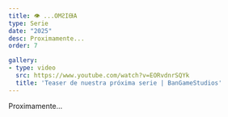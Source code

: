 ```yaml
---
title: 👁 ...OMꙄIᙠA
type: Serie
date: "2025"
desc: Proximamente...
order: 7

gallery:
- type: video
  src: https://www.youtube.com/watch?v=EORvdnrSQYk
  title: 'Teaser de nuestra próxima serie | BanGameStudios'
---
```

Proximamente...